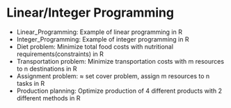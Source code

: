 # Linear/Integer Programming
* Linear_Programming: Example of linear programming in R
* Integer_Programming: Example of integer programming in R
* Diet problem: Minimize total food costs with nutritional requirements(constraints) in R
* Transportation problem: Minimize transportation costs with m resources to n destinations in R
* Assignment problem: ≈ set cover problem, assign m resources to n tasks in R
* Production planning: Optimize production of 4 different products with 2 different methods in R

